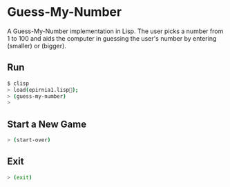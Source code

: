 # Guess-My-Number

A Guess-My-Number implementation in Lisp. The user picks a number from 1 to 100 and aids the computer in guessing the user's number by entering (smaller) or (bigger).

## Run
```bash
$ clisp
> load(epirnia1.lisp);
> (guess-my-number)
>
```

## Start a New Game
```bash
> (start-over)
```

## Exit
```bash
> (exit)
```
